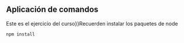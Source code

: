 ## Aplicación de comandos ##

Este es el ejercicio del curso}}Recuerden instalar los paquetes de node

```
npm install
```